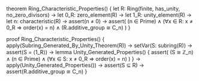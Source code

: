 theorem Ring_Characteristic_Properties() {
  let R: Ring(finite, has_unity, no_zero_divisors) →
  let 0_R: zero_element(R) →
  let 1_R: unity_element(R) →
  let n: characteristic(R) →
  assert(n ≠ 0) →
  assert(
    (n ∈ Prime) ∧
    (∀x ∈ R: x ≠ 0_R ⇒ order(x) = n) ∧
    (R.additive_group ≅ C_n)
  )
}

proof Ring_Characteristic_Properties() {
  apply(Subring_Generated_By_Unity_Theorem(R)) →
  setVar(S: subring(R)) →
  assert(S = ⟨1_R⟩) →
  lemma Unity_Generated_Properties() {
    assert(
      (S ≅ ℤ_n) ∧
      (n ∈ Prime) ∧
      (∀x ∈ S: x ≠ 0_R ⇒ order(x) = n)
    )
  } →
  apply(Unity_Generated_Properties()) →
  assert(S ⊆ R) →
  assert(R.additive_group ≅ C_n)
}